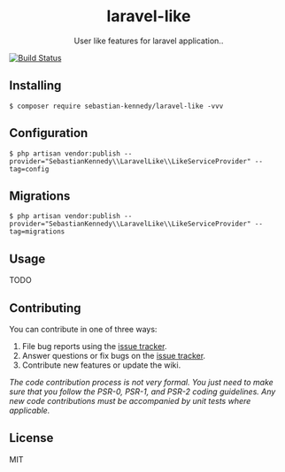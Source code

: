 <h1 align="center"> laravel-like </h1>

<p align="center"> User like features for laravel application..</p>

[![Build Status](https://travis-ci.org/sebastiankennedy/laravel-like.svg?branch=master)](https://travis-ci.org/sebastiankennedy/laravel-like)

## Installing

```shell
$ composer require sebastian-kennedy/laravel-like -vvv
```

## Configuration

```shell
$ php artisan vendor:publish --provider="SebastianKennedy\\LaravelLike\\LikeServiceProvider" --tag=config
```

## Migrations

```shell
$ php artisan vendor:publish --provider="SebastianKennedy\\LaravelLike\\LikeServiceProvider" --tag=migrations
```

## Usage

TODO

## Contributing

You can contribute in one of three ways:

1. File bug reports using the [issue tracker](https://github.com/sebastian-kennedy/laravel-like/issues).
2. Answer questions or fix bugs on the [issue tracker](https://github.com/sebastian-kennedy/laravel-like/issues).
3. Contribute new features or update the wiki.

_The code contribution process is not very formal. You just need to make sure that you follow the PSR-0, PSR-1, and PSR-2 coding guidelines. Any new code contributions must be accompanied by unit tests where applicable._

## License

MIT